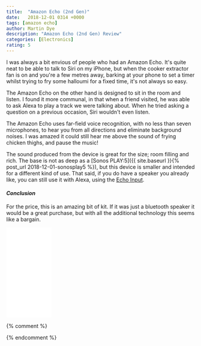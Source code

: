 ```yaml
---
title:  "Amazon Echo (2nd Gen)"
date:   2018-12-01 0314 +0000
tags: [amazon echo]
author: Martin Dye
description: "Amazon Echo (2nd Gen) Review"
categories: [Electronics]
rating: 5
---
```

I was always a bit envious of people who had an Amazon Echo. It's quite neat to be able to talk to Siri on my iPhone,
but when the cooker extractor fan is on and you're a few metres away, barking at your phone to set a timer whilst trying
to fry some halloumi for a fixed time, it's not always so easy.

The Amazon Echo on the other hand is designed to sit in the room and listen. I found it more communal, in that when a friend visited,
he was able to ask Alexa to play a track we were talking about. When he tried asking a question on a previous occasion, Siri
wouldn't even listen.

The Amazon Echo uses far-field voice recognition, with no less than seven microphones, to hear you from all directions and
eliminate background noises. I was amazed it could still hear me above the sound of frying chicken thighs, and pause the
music!

The sound produced from the device is great for the size; room filling and rich. The base is not as deep as a 
[Sonos PLAY:5]({{ site.baseurl }}{% post_url 2018-12-01-sonosplay5 %}), but this device is
smaller and intended for a different kind of use. That said, if you do have a speaker you already like, you can still use
it with Alexa, using the <a href="https://www.amazon.co.uk/Echo-Input-White-audio-input-Bluetooth/dp/B07C7MSKPD/ref=as_li_ss_tl?ie=UTF8&qid=1543854897&sr=8-2&keywords=amazon+input&linkCode=sl1&tag={{site.affid}}&linkId=58cf16039033e7f502731ac81efedc04&language=en_GB">Echo Input</a>. 

<h4><em>Conclusion</em></h4>

For the price, this is an amazing bit of kit. If it was just a bluetooth speaker it would be a great purchase, but with
all the additional technology this seems like a bargain.

<iframe style="width:120px;height:240px;" marginwidth="0" marginheight="0" scrolling="no" frameborder="0" src="//ws-eu.amazon-adsystem.com/widgets/q?ServiceVersion=20070822&OneJS=1&Operation=GetAdHtml&MarketPlace=GB&source=ac&ref=tf_til&ad_type=product_link&tracking_id={{site.affid}}&marketplace=amazon&region=GB&placement=B0749YXKYZ&asins=B0749YXKYZ&linkId=48a98ad288a01ade9dee630901224b3e&show_border=true&link_opens_in_new_window=false&price_color=333333&title_color=0066c0&bg_color=ffffff">
</iframe>

{% comment %}

{% endcomment %}